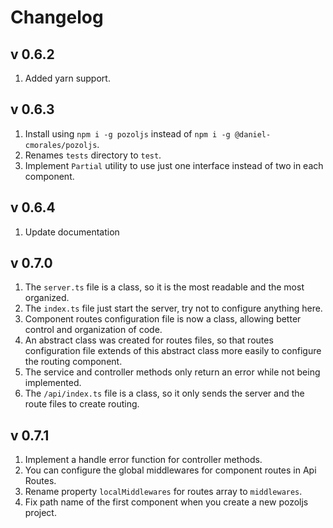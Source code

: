 # Changelog

## v 0.6.2

1. Added yarn support.

## v 0.6.3

1. Install using `npm i -g pozoljs` instead of `npm i -g @daniel-cmorales/pozoljs`.
2. Renames `tests` directory to `test`.
3. Implement `Partial` utility to use just one interface instead of two in each component.

## v 0.6.4

1. Update documentation

## v 0.7.0

1. The `server.ts` file is a class, so it is the most readable and the most organized.
2. The `index.ts` file just start the server, try not to configure anything here.
3. Component routes configuration file is now a class, allowing better control and organization of code.
4. An abstract class was created for routes files, so that routes configuration file extends of this abstract class more easily to configure the routing component.
5. The service and controller methods only return an error while not being implemented.
6. The `/api/index.ts` file is a class, so it only sends the server and the route files to create routing.

## v 0.7.1

1. Implement a handle error function for controller methods.
2. You can configure the global middlewares for component routes in Api Routes.
3. Rename property `localMiddlewares` for routes array to `middlewares`.
4. Fix path name of the first component when you create a new pozoljs project.
